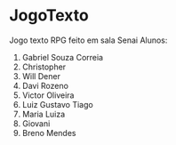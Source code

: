 # JogoTexto
Jogo texto RPG feito em sala Senai
Alunos:
1) Gabriel Souza Correia
2) Christopher
3) Will Dener
4) Davi Rozeno
5) Victor Oliveira
6) Luiz Gustavo Tiago
7) Maria Luiza
8) Giovani
9) Breno Mendes
